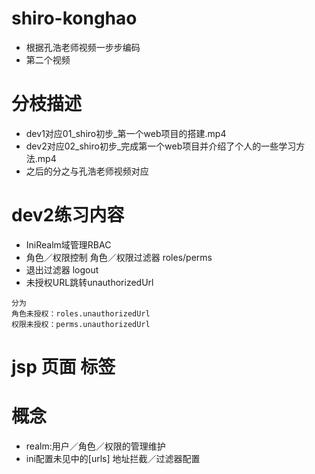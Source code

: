 # shiro-konghao
* 根据孔浩老师视频一步步编码
* 第二个视频
# 分枝描述
* dev1对应01_shiro初步_第一个web项目的搭建.mp4
* dev2对应02_shiro初步_完成第一个web项目并介绍了个人的一些学习方法.mp4
* 之后的分之与孔浩老师视频对应
# dev2练习内容
* IniRealm域管理RBAC
* 角色／权限控制 角色／权限过滤器 roles/perms
* 退出过滤器 logout
* 未授权URL跳转unauthorizedUrl

```
分为
角色未授权：roles.unauthorizedUrl
权限未授权：perms.unauthorizedUrl
```
# jsp 页面 标签

# 概念
* realm:用户／角色／权限的管理维护
* ini配置未见中的[urls] 地址拦截／过滤器配置